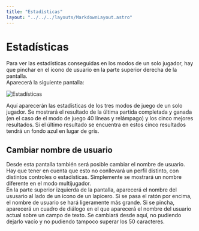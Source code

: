 ```yaml
---
title: "Estadísticas"
layout: "../../../layouts/MarkdownLayout.astro"
---
```


# Estadísticas

Para ver las estadísticas conseguidas en los modos de un solo jugador, hay que pinchar en el icono de usuario en la parte superior derecha de la pantalla.  
Aparecerá la siguiente pantalla:

![Estadísticas](/kekris/manual/stats.png)

Aquí aparecerán las estadísticas de los tres modos de juego de un solo jugador. Se mostrará el resultado de la última partida completada y ganada (en el caso de el modo de juego 40 líneas y relámpago) y los cinco mejores resultados. Si el último resultado se encuentra en estos cinco resultados tendrá un fondo azul en lugar de gris.

## Cambiar nombre de usuario

Desde esta pantalla también será posible cambiar el nombre de usuario. Hay que tener en cuenta que esto no conllevará un perfil distinto, con distintos controles o estadísticas. Simplemente se mostrará un nombre diferente en el modo multijugador.  
En la parte superior izquierda de la pantalla, aparecerá el nombre del ususario al lado de un icono de un lapicero. Si se pasa el ratón por encima, el nombre de usuario se hará ligeramente más grande. Si se pincha, aparecerá un cuadro de diálogo en el que aparecerá el nombre del usuario actual sobre un campo de texto. Se cambiará desde aquí, no pudiendo dejarlo vacío y no pudiendo tampoco superar los 50 caracteres.

